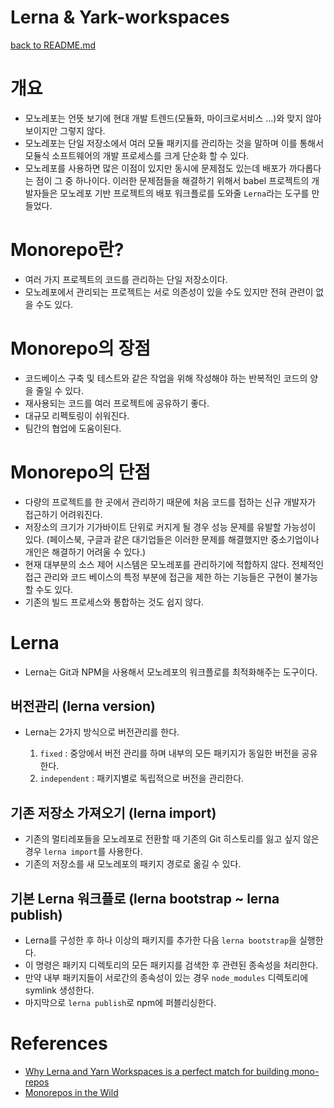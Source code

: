 # Lerna & Yark-workspaces

[back to README.md](../README.md)

# 개요

- 모노레포는 언뜻 보기에 현대 개발 트렌드(모듈화, 마이크로서비스 ...)와 맞지 않아 보이지만 그렇지 않다.
- 모노레포는 단일 저장소에서 여러 모듈 패키지를 관리하는 것을 말하며 이를 통해서 모듈식 소프트웨어의 개발 프로세스를 크게 단순화 할 수 있다.
- 모노레포를 사용하면 많은 이점이 있지만 동시에 문제점도 있는데 배포가 까다롭다는 점이 그 중 하나이다. 이러한 문제점들을 해결하기 위해서 babel 프로젝트의 개발자들은 모노레포 기반 프로젝트의 배포 워크플로를 도와줄 `Lerna`라는 도구를 만들었다.

# Monorepo란?

- 여러 가지 프로젝트의 코드를 관리하는 단일 저장소이다.
- 모노레포에서 관리되는 프로젝트는 서로 의존성이 있을 수도 있지만 전혀 관련이 없을 수도 있다.

# Monorepo의 장점

- 코드베이스 구축 및 테스트와 같은 작업을 위해 작성해야 하는 반복적인 코드의 양을 줄일 수 있다.
- 재사용되는 코드를 여러 프로젝트에 공유하기 좋다.
- 대규모 리펙토링이 쉬워진다.
- 팀간의 협업에 도움이된다.

# Monorepo의 단점

- 다량의 프로젝트를 한 곳에서 관리하기 때문에 처음 코드를 접하는 신규 개발자가 접근하기 어려워진다.
- 저장소의 크기가 기가바이트 단위로 커지게 될 경우 성능 문제를 유발할 가능성이 있다. (페이스북, 구글과 같은 대기업들은 이러한 문제를 해결했지만 중소기업이나 개인은 해결하기 어려울 수 있다.)
- 현재 대부분의 소스 제어 시스템은 모노레포를 관리하기에 적합하지 않다. 전체적인 접근 관리와 코드 베이스의 특정 부분에 접근을 제한 하는 기능들은 구현이 불가능할 수도 있다.
- 기존의 빌드 프로세스와 통합하는 것도 쉽지 않다.

# Lerna

- Lerna는 Git과 NPM을 사용해서 모노레포의 워크플로를 최적화해주는 도구이다.

## 버전관리 (lerna version)

- Lerna는 2가지 방식으로 버전관리를 한다.

  1. `fixed` : 중앙에서 버전 관리를 하며 내부의 모든 패키지가 동일한 버전을 공유한다.
  2. `independent` : 패키지별로 독립적으로 버전을 관리한다.

## 기존 저장소 가져오기 (lerna import)

- 기존의 멀티레포들을 모노레포로 전환할 때 기존의 Git 히스토리를 잃고 싶지 않은 경우 `lerna import`를 사용한다.
- 기존의 저장소를 새 모노레포의 패키지 경로로 옮길 수 있다.

## 기본 Lerna 워크플로 (lerna bootstrap ~ lerna publish)

- Lerna를 구성한 후 하나 이상의 패키지를 추가한 다음 `lerna bootstrap`을 실행한다.
- 이 명령은 패키지 디렉토리의 모든 패키지를 검색한 후 관련된 종속성을 처리한다.
- 만약 내부 패키지들이 서로간의 종속성이 있는 경우 `node_modules` 디렉토리에 symlink 생성한다.
- 마지막으로 `lerna publish`로 npm에 퍼블리싱한다.

# References

- [Why Lerna and Yarn Workspaces is a perfect match for building mono-repos](https://doppelmutzi.github.io/monorepo-lerna-yarn-workspaces/)
- [Monorepos in the Wild](https://medium.com/@maoberlehner/monorepos-in-the-wild-33c6eb246cb9)
